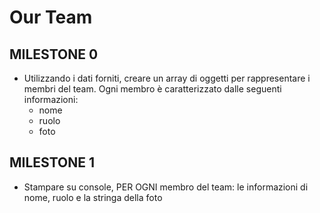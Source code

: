 # Our Team

## MILESTONE 0
- Utilizzando i dati forniti, creare un array di oggetti per rappresentare i membri del team.
Ogni membro è caratterizzato dalle seguenti informazioni:
  - nome
  - ruolo
  - foto

## MILESTONE 1
- Stampare su console, PER OGNI membro del team: le informazioni di nome, ruolo e la stringa della foto
